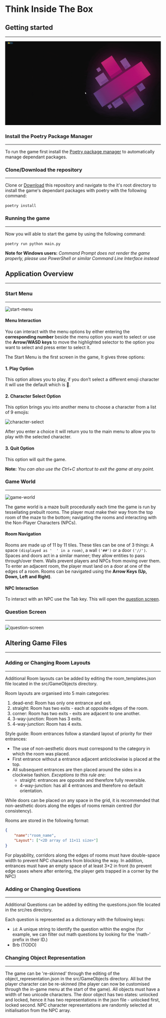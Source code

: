 # Think Inside The Box

## Getting started

***

![setting-started](images/getting-started.gif "Getting Started")

### Install the Poetry Package Manager

***

To run the game first install the [Poetry package manager](https://python-poetry.org/docs/) to automatically manage dependant packages.

### Clone/Download the repository

***

Clone or [Download](https://github.com/Mature-Magpies/think-inside-the-box/archive/refs/heads/main.zip) this repository and navigate to the it's root directory to install the game's dependant packages with poetry with the following command:

```poetry install```

### Running the game

***

Now you will able to start the game by using the following command:

```poetry run python main.py```

**Note for Windows users:**
*Command Prompt does not render the game properly, please use PowerShell or similar Command Line Interface instead*

## Application Overview

***

### Start Menu

***

![start-menu](images/start-menu.png "Start Menu")

#### Menu Interaction

You can interact with the menu options by either entering the **corresponding number** beside the menu option you want to select or use the **Arrow/WASD keys** to move the highlighted selector to the option you want to select and press enter to select it.

The Start Menu is the first screen in the game, It gives three options:

#### 1. Play Option

This option allows you to play, if you don’t select a different emoji character it will use the default which is 🙂.

#### 2. Character Select Option

This option brings you into another menu to choose a character from a list of 9 emojis:

![character-select](images/character-select.png "Character Select")

After you enter a choice it will return you to the main menu to allow you to play with the selected character.

#### 3. Quit Option

This option will quit the game.

**Note:** *You can also use the Ctrl+C shortcut to exit the game at any point.*

### Game World

***

![game-world](images/game-world.png "Game World")

The game world is a maze built procedurally each time the game is run by tessellating prebuilt rooms. The player must make their way from the top room of the maze to the bottom; navigating the rooms and interacting with the Non-Player Characters (NPCs).

#### Room Navigation

Rooms are made up of 11 by 11 tiles. These tiles can be one of 3 things: A space ``(displayed as '  ' in a room)``, a wall ``('##')`` or a door ``('//')``.
Spaces and doors act in a similar manner; they allow entities to pass through/over them.
Walls prevent players and NPCs from moving over them.
To enter an adjacent room, the player must land on a door at one of the edges of a room.
Rooms can be navigated using the **Arrow Keys (Up, Down, Left and Right)**.

#### NPC Interaction

To interact with an NPC use the Tab key. This will open the [question screen](#Question-Screen).

### Question Screen

***

![question-screen](images/question-screen.png "Question-Screen")

## Altering Game Files

***

### Adding or Changing Room Layouts

***

Additional Room layouts can be added by editing the room_templates.json file located in the src/GameObjects directory.

Room layouts are organised into 5 main categories:

1. dead-end: Room has only one entrance and exit.
2. straight: Room has two exits - each at opposite edges of the room.
3. corner: Room has two exits - exits are adjacent to one another.
4. 3-way-junction: Room has 3 exits.
5. 4-way-junction: Room has 4 exits.

Style guide: Room entrances follow a standard layout of priority for their entrances:

- The use of non-aesthetic doors must correspond to the category in which the room was placed.
- First entrance without a entrance adjacent anticlockwise is placed at the top.
- All subsequent entrances are then placed around the sides in a clockwise fashion. *Exceptions to this rule are*:
  - straight: entrances are opposite and therefore fully reversible.
  - 4-way-junction: has all 4 entrances and therefore no default orientation.

While doors can be placed on any space in the grid, it is recommended that non-aesthetic doors along the edges of rooms remain centred (for consistency).

Rooms are stored in the following format:

```json
{
    "name":"room_name",
    "Layout": ["<2D array of 11×11 size>"]
}
```

For playability, corridors along the edges of rooms must have double-space width to prevent NPC characters from blocking the way.
In addition, entrances must have an empty space of at least 3×2 in front (to prevent edge cases where after entering, the player gets trapped in a corner by the NPC)

### Adding or Changing Questions

***

Additional Questions can be added by editing the questions.json file located in the src/res directory.

Each question is represented as a dictionary with the following keys:

- `id`: A unique string to identify the question within the engine (for example, we can filter out math questions by looking for the 'math-' prefix in their ID.)
- Brb (TODO)

### Changing Object Representation

***

The game can be 're-skinned' through the editing of the object_representation.json in the src/GameObjects directory. All but the player character can be re-skinned (the player can now be customised through the in-game menu at the start of the game).
All objects must have a width of two unicode characters.
The door object has two states: unlocked and locked, hence it has two representations in the json file - unlocked first, locked second.
NPC character representations are randomly selected at initialisation from the NPC array.
